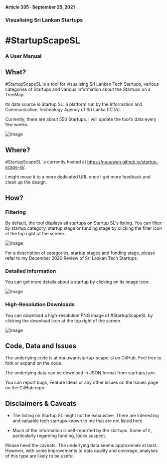 #### Article 335 · September 25, 2021

### Visualising Sri Lankan Startups

# #StartupScapeSL

### A User Manual

## What?

#StartupScapeSL is a tool for visualising Sri Lankan Tech Startups, various categories of Startups and various information about the Startups on a TreeMap.

Its data source is Startup SL: a platform run by the Information and Communication Technology Agency of Sri Lanka (ICTA).

Currently, there are about 550 Startups. I will update the tool's data every few weeks.

![Image](https://cdn-images-1.medium.com/max/800/1*ZIClNKSjD6_lH2-FfISDBg.png)

## Where?

#StartupScapeSL is currently hosted at https://nuuuwan.github.io/startup-scape-sl/.

I might move it to a more dedicated URL once I get more feedback and clean up the design.

## How?

### Filtering

By default, the tool displays all startups on Startup SL's listing. You can filter by startup category, startup stage or funding stage by clicking the filter icon at the top right of the screen.

![Image](https://cdn-images-1.medium.com/max/800/1*SmRiiOCF89g4uIwbtYHwnQ.gif)

For a description of categories, startup stages and funding stage, please refer to my December 2020 Review of Sri Lankan Tech Startups:

### Detailed Information

You can get more details about a startup by clicking on its image icon:

![Image](https://cdn-images-1.medium.com/max/800/1*bjZPj6m1UQdHF-AhPvhHpQ.gif)

### High-Resolution Downloads

You can download a high-resolution PNG image of #StartupScapeSL by clicking the download icon at the top right of the screen.

![Image](https://cdn-images-1.medium.com/max/800/1*wnOkcX763Llwd8qUYB9E8w.gif)

## Code, Data and Issues

The underlying code is at nuuuwan/startup-scape-sl on GitHub. Feel free to fork or expand on the code.

The underlying data can be download in JSON format from startups.json.

You can report bugs, Feature Ideas or any other issues on the Issues page on the GitHub repo.

## Disclaimers & Caveats

* The listing on Startup SL might not be exhaustive. There are interesting and valuable tech startups known to me that are not listed here.

* Much of the information is self-reported by the startups. Some of it, particularly regarding funding, looks suspect.

Please heed the caveats. The underlying data seems approximate at best. However, with some improvements to data quality and coverage, analyses of this type are likely to be useful.